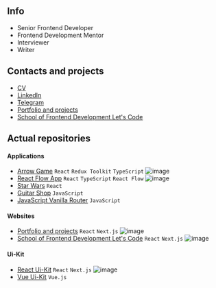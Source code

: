 ## Info
- Senior Frontend Developer
- Frontend Development Mentor
- Interviewer
- Writer

## Contacts and projects
- [CV](https://anton-sergeenkov.github.io/cv-en.pdf)
- [LinkedIn](https://www.linkedin.com/in/sergeenkov-anton)
- [Telegram](https://t.me/anton_sergeenkov)
- [Portfolio and projects](https://anton-sergeenkov.github.io)
- [School of Frontend Development Let's Code](https://letscode-dev.github.io)

## Actual repositories

#### Applications
- [Arrow Game](https://github.com/letscode-dev/react-arrow-game) `React` `Redux Toolkit` `TypeScript` ![image](https://img.shields.io/badge/new-green)
- [React Flow App](https://github.com/anton-sergeenkov/react-reactflow-app) `React` `TypeScript`  `React Flow` ![image](https://img.shields.io/badge/new-green)
- [Star Wars](https://github.com/letscode-dev/react-star-wars) `React`
- [Guitar Shop](https://github.com/letscode-dev/js-guitar-shop) `JavaScript`
- [JavaScript Vanilla Router](https://github.com/anton-sergeenkov/js-vanilla-router) `JavaScript`

#### Websites
- [Portfolio and projects](https://github.com/anton-sergeenkov/anton-sergeenkov.github.io) `React` `Next.js` ![image](https://img.shields.io/badge/new-green)
- [School of Frontend Development Let's Code](https://github.com/letscode-dev/letscode-dev.github.io) `React` `Next.js` ![image](https://img.shields.io/badge/new-green)

#### Ui-Kit
- [React Ui-Kit](https://github.com/anton-sergeenkov/-sawyer-react-lib-) `React` `Next.js` ![image](https://img.shields.io/badge/new-green)
- [Vue Ui-Kit](https://github.com/anton-sergeenkov/vue-uikit) `Vue.js`
